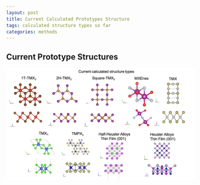 ```yaml
---
layout: post
title: Current Calculated Prototypes Structure
tags: calculated structure types so far
categories: methods
---
```


## Current Prototype Structures
![Image](../Figure/CalculatedStructurePrototypes.png)
